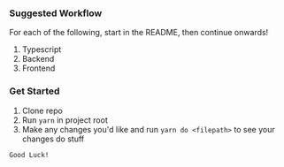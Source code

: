 ### Suggested Workflow

For each of the following, start in the README, then continue onwards!

1. Typescript
2. Backend
3. Frontend

### Get Started

1. Clone repo
2. Run `yarn` in project root
3. Make any changes you'd like and run `yarn do <filepath>` to see your changes do stuff

```
Good Luck!
```